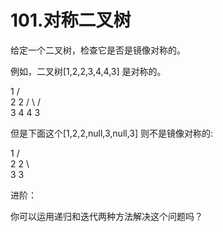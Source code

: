 # 101.对称二叉树
给定一个二叉树，检查它是否是镜像对称的。



例如，二叉树[1,2,2,3,4,4,3] 是对称的。

 1
/ \
2   2
/ \ / \
3  4 4  3


但是下面这个[1,2,2,null,3,null,3] 则不是镜像对称的:

 1
/ \
2   2
\   \
3    3


进阶：

你可以运用递归和迭代两种方法解决这个问题吗？
